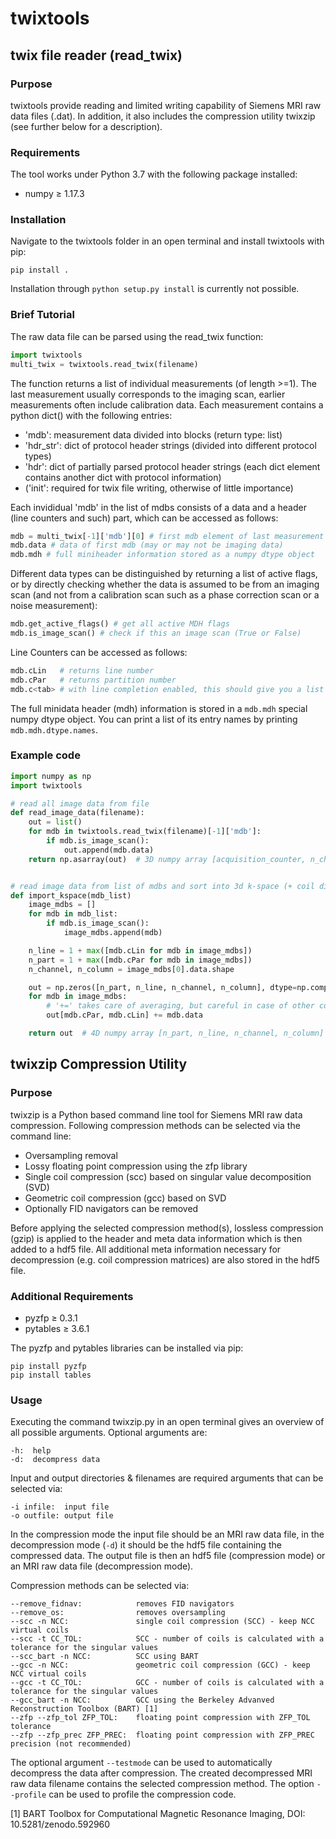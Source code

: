# twixtools

## twix file reader (read_twix)

### Purpose

twixtools provide reading and limited writing capability of Siemens MRI raw data files (.dat). In addition, it also includes the compression utility twixzip (see further below for a description).


### Requirements

The tool works under Python 3.7 with the following package installed:

* numpy &ge; 1.17.3


### Installation

Navigate to the twixtools folder in an open terminal and install twixtools with pip:

    pip install .

Installation through `python setup.py install` is currently not possible.


### Brief Tutorial

The raw data file can be parsed using the read_twix function:

```python
import twixtools
multi_twix = twixtools.read_twix(filename)
```

The function returns a list of individual measurements (of length >=1). The last measurement usually corresponds to the imaging scan, earlier measurements often include calibration data. Each measurement contains a python dict() with the following entries:

* 'mdb': measurement data divided into blocks (return type: list)
* 'hdr_str': dict of protocol header strings (divided into different protocol types)
* 'hdr': dict of partially parsed protocol header strings (each dict element contains another dict with protocol information)
* ('init': required for twix file writing, otherwise of little importance)


Each invididual 'mdb' in the list of mdbs consists of a data and a header (line counters and such) part, which can be accessed as follows:

```python
mdb = multi_twix[-1]['mdb'][0] # first mdb element of last measurement
mdb.data # data of first mdb (may or may not be imaging data)
mdb.mdh # full miniheader information stored as a numpy dtype object
 ```

Different data types can be distinguished by returning a list of active flags, or by directly checking whether the data is assumed to be from an imaging scan (and not from a calibration scan such as a phase correction scan or a noise measurement):

```python
mdb.get_active_flags() # get all active MDH flags
mdb.is_image_scan() # check if this an image scan (True or False)
```

Line Counters can be accessed as follows:
```python
mdb.cLin   # returns line number
mdb.cPar   # returns partition number
mdb.c<tab> # with line completion enabled, this should give you a list of all counters
```

The full minidata header (mdh) information is stored in a `mdb.mdh` special numpy dtype object. You can print a list of its entry names by printing `mdb.mdh.dtype.names`.


### Example code
```python
import numpy as np
import twixtools

# read all image data from file
def read_image_data(filename):
    out = list()
    for mdb in twixtools.read_twix(filename)[-1]['mdb']:
        if mdb.is_image_scan():
            out.append(mdb.data)
    return np.asarray(out)  # 3D numpy array [acquisition_counter, n_channel, n_column]


# read image data from list of mdbs and sort into 3d k-space (+ coil dim.)
def import_kspace(mdb_list)
    image_mdbs = []
    for mdb in mdb_list:
        if mdb.is_image_scan():
            image_mdbs.append(mdb)

    n_line = 1 + max([mdb.cLin for mdb in image_mdbs])
    n_part = 1 + max([mdb.cPar for mdb in image_mdbs])
    n_channel, n_column = image_mdbs[0].data.shape

    out = np.zeros([n_part, n_line, n_channel, n_column], dtype=np.complex64)
    for mdb in image_mdbs:
        # '+=' takes care of averaging, but careful in case of other counters (e.g. echoes)
        out[mdb.cPar, mdb.cLin] += mdb.data

    return out  # 4D numpy array [n_part, n_line, n_channel, n_column]
```


## twixzip Compression Utility

### Purpose

twixzip is a Python based command line tool for Siemens MRI raw data compression. Following compression methods can be selected via the command line:

* Oversampling removal
* Lossy floating point compression using the zfp library
* Single coil compression (scc) based on singular value decomposition (SVD)
* Geometric coil compression (gcc) based on SVD
* Optionally FID navigators can be removed

Before applying the selected compression method(s), lossless compression (gzip) is applied to the header and meta data information which is then added to a hdf5 file. All additional meta information necessary for decompression (e.g. coil compression matrices) are also stored in the hdf5 file.


### Additional Requirements

* pyzfp &ge; 0.3.1
* pytables &ge; 3.6.1

The pyzfp and pytables libraries can be installed via pip:

    pip install pyzfp
    pip install tables


### Usage

Executing the command twixzip</span>.py in an open terminal gives an overview of all possible arguments. Optional arguments are:

    -h:  help  
    -d:  decompress data

Input and output directories & filenames are required arguments that can be selected via:

    -i infile:  input file  
    -o outfile: output file

In the compression mode the input file should be an MRI raw data file, in the decompression mode (`-d`) it should be the hdf5 file containing the compressed data. The output file is then an hdf5 file (compression mode) or an MRI raw data file (decompression mode).

Compression methods can be selected via:

    --remove_fidnav:            removes FID navigators  
    --remove_os:                removes oversampling
    --scc -n NCC:               single coil compression (SCC) - keep NCC virtual coils
    --scc -t CC_TOL:            SCC - number of coils is calculated with a tolerance for the singular values
    --scc_bart -n NCC:          SCC using BART  
    --gcc -n NCC:               geometric coil compression (GCC) - keep NCC virtual coils
    --gcc -t CC_TOL:            GCC - number of coils is calculated with a tolerance for the singular values
    --gcc_bart -n NCC:          GCC using the Berkeley Advanved Reconstruction Toolbox (BART) [1]         
    --zfp --zfp_tol ZFP_TOL:    floating point compression with ZFP_TOL tolerance
    --zfp --zfp_prec ZFP_PREC:  floating point compression with ZFP_PREC precision (not recommended)

The optional argument `--testmode` can be used to automatically decompress the data after compression. The created decompressed MRI raw data filename contains the selected compression method. The option `--profile` can be used to profile the compression code.

[1] BART Toolbox for Computational Magnetic Resonance Imaging, DOI: 10.5281/zenodo.592960